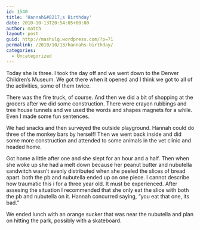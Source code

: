 ```yaml
---
id: 1540
title: 'Hannah&#8217;s Birthday'
date: 2010-10-13T20:54:05+00:00
author: matth
layout: post
guid: http://mashulg.wordpress.com/?p=71
permalink: /2010/10/13/hannahs-birthday/
categories:
  - Uncategorized
---
```

Today she is three. I took the day off and we went down to the Denver Children&#8217;s Museum. We got there when it opened and I think we got to all of the activities, some of them twice.

There was the fire truck, of course. And then we did a bit of shopping at the grocers after we did some construction. There were crayon rubbings and tree house tunnels and we used the words and shapes magnets for a while. Even I made some fun sentences.

We had snacks and then surveyed the outside playground. Hannah could do three of the monkey bars by herself! Then we went back inside and did some more construction and attended to some animals in the vet clinic and headed home.

Got home a little after one and she slept for an hour and a half. Then when she woke up she had a melt down because her peanut butter and nubutella sandwitch wasn&#8217;t evenly distributed when she peeled the slices of bread apart. both the pb and nubutella ended up on one piece. I cannot describe how traumatic this i for a three year old. It must be experienced. After assesing the situation I recommended that she<!--more--> only eat the slice with both the pb and nubutella on it. Hannah concurred saying, &#8220;you eat that one, its bad.&#8221;

We ended lunch with an orange sucker that was near the nubutella and plan on hitting the park, possibly with a skateboard.